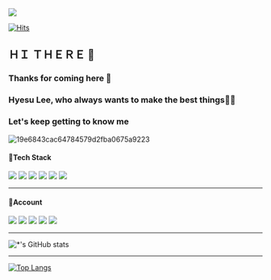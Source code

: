 <div align="left">

<img src="https://capsule-render.vercel.app/api?type=Waving&color=timeGradient&height=120&section=header&text=Thanks for%20Coming&fontSize=60" />
  
[![Hits](https://hits.seeyoufarm.com/api/count/incr/badge.svg?url=https%3A%2F%2Fgithub.com%2Fhongsik-lee%2Fhongsik-lee&count_bg=%2379C83D&title_bg=%23555555&icon=probot.svg&icon_color=%23E7E7E7&title=hits&edge_flat=false)](https://hits.seeyoufarm.com)
  
## ＨＩ ＴＨＥＲＥ 👻

### Thanks for coming here 💌 
### Hyesu Lee, who always wants to make the best things🎄🎁
### Let's keep getting to know me 

![19e6843cac64784579d2fba0675a9223](https://user-images.githubusercontent.com/59537763/150462725-415f3cbb-633b-46aa-8329-0d7dcf7c4e5f.gif)

#### 🎉Tech Stack 
<img src="https://img.shields.io/badge/-HTML5-E34F26?style=flat-square&logo=HTML5&logoColor=white"/>
<img src="https://img.shields.io/badge/-CSS3-1572B6?style=flat-square&logo=CSS3&logoColor=white"/>
<img src="https://img.shields.io/badge/-SCSS-CC6699?style=flat-square&logo=SCSS&logoColor=white"/>
<img src="https://img.shields.io/badge/-JAVASCRIPT-F7DF1E?style=flat-square&logo=JAVASCRIPT&logoColor=black"/>
<img src="https://img.shields.io/badge/-JQUERY-0769AD?style=flat-square&logo=JQUERY&logoColor=white"/>
<img src="https://img.shields.io/badge/-React-61DAFB?style=flat-square&logo=React&logoColor=ffffff"/>
  
---
  
#### 🎉Account
<img src="https://img.shields.io/badge/-Gmail-EA4335?style=flat-square&logo=Gmail&logoColor=white"/>
<img src="https://img.shields.io/badge/-Notion-ffffff?style=flat-square&logo=Notion&logoColor=black"/>
<img src="https://img.shields.io/badge/-Velog-1AB7EA?style=flat-square&logo=Vimeo&logoColor=white"/>
<img src="https://img.shields.io/badge/-Instagram-E4405F?style=flat-square&logo=Instagram&logoColor=white"/>
<img src="https://img.shields.io/badge/-Github-eeeeee?style=flat-square&logo=Github&logoColor=000000"/>

---
  
![*'s GitHub stats](https://github-readme-stats.vercel.app/api?username=hongsik-lee&show_icons=true&theme=radical)
  
---

[![Top Langs](https://github-readme-stats.vercel.app/api/top-langs/?username=hongsik-lee&layout=compact)](https://github.comhongsik-leegithub-readme-stats)


</div>
<!--
**hongsik-lee/hongsik-lee** is a ✨ _special_ ✨ repository because its `README.md` (this file) appears on your GitHub profile.

Here are some ideas to get you started:

- 🔭 I’m currently working on ...
- 🌱 I’m currently learning ...
- 👯 I’m looking to collaborate on ...
- 🤔 I’m looking for help with ...
- 💬 Ask me about ...
- 📫 How to reach me: ...
- 😄 Pronouns: ...
- ⚡ Fun fact: ...
-->
